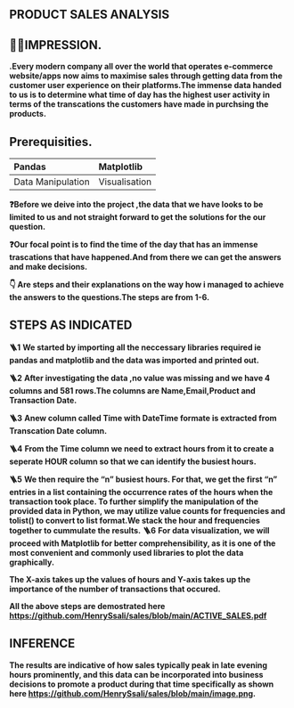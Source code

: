 ## PRODUCT SALES ANALYSIS 

## 🙋‍♂️IMPRESSION.

__.Every modern company all over the world that operates e-commerce website/apps now aims to maximise sales through getting data from the customer user experience on their platforms.The immense data handed to us is to determine what time of day has the highest user activity in terms of the transcations the customers have made in purchsing the products.__

## Prerequisities.
|Pandas           |Matplotlib   |
|:----------------|:------------|
|Data Manipulation|Visualisation|

__❓Before we deive into the project ,the data that we have looks to be limited to us and not straight forward to get the solutions for the our question.__

__❓Our focal point is to find the time of the day that has an immense  trascations that have happened.And from there we can get the answers and make decisions.__

__👇 Are steps and their explanations on the way how i managed to achieve the answers to the questions.The steps are from 1-6.__

## STEPS AS INDICATED 

__🪜1__
__We started by importing all the neccessary libraries required ie pandas and matplotlib and the data was imported and printed out.__

__🪜2__
__After investigating the data ,no value was missing and we have 4 columns and 581 rows.The columns are Name,Email,Product and Transaction Date.__

__🪜3__
__Anew column called Time with DateTime formate is extracted from  Transcation Date column.__

__🪜4__
__From the Time column we need to extract hours from it to create a seperate HOUR column so that we can identify the busiest hours.__

__🪜5__
__We then require the “n” busiest hours. For that, we get the first “n” entries in a list containing the occurrence rates of the hours when the transaction took place. To further simplify the manipulation of the provided data in Python, we may utilize value counts for frequencies and tolist() to convert to list format.We stack the hour and frequencies together to cummulate the results.__
__🪜6__
__For data visualization, we will proceed with Matplotlib for better comprehensibility, as it is one of the most convenient and commonly used libraries to plot the data graphically.__

__The X-axis takes up the values of hours and Y-axis takes up the importance of the number of transactions that occured.__

__All the above steps are demostrated here https://github.com/HenrySsali/sales/blob/main/ACTIVE_SALES.pdf__

## INFERENCE
__The results are indicative of how sales typically peak in late evening hours prominently, and this data can be incorporated into business decisions to promote a product during that time specifically as shown here https://github.com/HenrySsali/sales/blob/main/image.png.__








